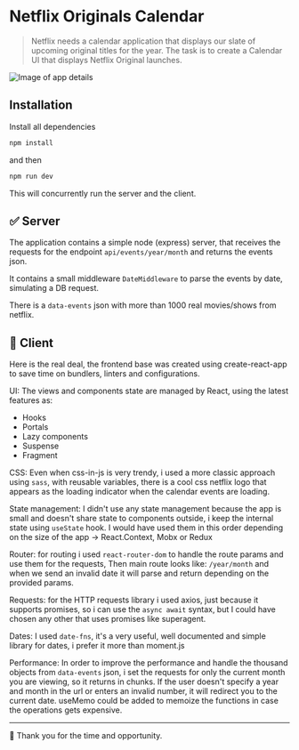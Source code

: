 # Netflix Originals Calendar

> Netflix needs a calendar application that displays our slate of upcoming original titles for the year. The task is to create a Calendar UI that displays Netflix Original launches. 


![Image of app details](https://netflix-screen.s3.amazonaws.com/screen3.png)


## Installation

Install all dependencies 
```sh
npm install
```
and then
```sh
npm run dev
```

This will concurrently run the server and the client.

## :white_check_mark: Server 

The application contains a simple node (express) server, that receives the requests for the endpoint `api/events/year/month` and returns the events json.

It contains a small middleware `DateMiddleware` to parse the events by date, simulating a DB request.

There is a `data-events` json with more than 1000 real movies/shows from netflix.


## :calendar: Client

Here is the real deal, the frontend base was created using create-react-app to save time on bundlers, linters and configurations.

UI: The views and components state are managed by React, using the latest features as:
* Hooks 
* Portals
* Lazy components
* Suspense
* Fragment

CSS: Even when css-in-js is very trendy, i used a more classic approach using `sass`, with reusable variables, there is a cool css netflix logo that appears as the loading indicator when the calendar events are loading.

State management: I didn't use any state management because the app is small and doesn't share state to components outside, i keep the internal state using `useState` hook. I would have used them in this order depending on the size of the app -> React.Context, Mobx or Redux

Router: for routing i used `react-router-dom` to handle the route params and use them for the requests, Then main route looks like: `/year/month` and when we send an invalid date it will parse and return depending on the provided params.

Requests: for the HTTP requests library i used axios, just because it supports promises, so i can use the `async await` syntax, but I could have chosen any other that uses promises like superagent.

Dates: I used `date-fns`, it's a very useful, well documented and simple library for dates, i prefer it more than moment.js

Performance: In order to improve the performance and handle the thousand objects from `data-events` json, i set the requests for only the current month you are viewing, so it returns in chunks.
If the user doesn't specify a year and month in the url or enters an invalid number, it will redirect you to the current date. useMemo could be added to memoize the functions in case the operations gets expensive.

---

:rocket: Thank you for the time and opportunity.
